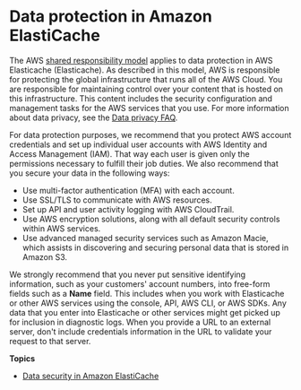 # Data protection in Amazon ElastiCache<a name="data-protection"></a>

The AWS [shared responsibility model](http://aws.amazon.com/compliance/shared-responsibility-model/) applies to data protection in AWS Elasticache \(Elasticache\)\. As described in this model, AWS is responsible for protecting the global infrastructure that runs all of the AWS Cloud\. You are responsible for maintaining control over your content that is hosted on this infrastructure\. This content includes the security configuration and management tasks for the AWS services that you use\. For more information about data privacy, see the [Data privacy FAQ](http://aws.amazon.com/compliance/data-privacy-faq)\.

For data protection purposes, we recommend that you protect AWS account credentials and set up individual user accounts with AWS Identity and Access Management \(IAM\)\. That way each user is given only the permissions necessary to fulfill their job duties\. We also recommend that you secure your data in the following ways:
+ Use multi\-factor authentication \(MFA\) with each account\.
+ Use SSL/TLS to communicate with AWS resources\.
+ Set up API and user activity logging with AWS CloudTrail\.
+ Use AWS encryption solutions, along with all default security controls within AWS services\.
+ Use advanced managed security services such as Amazon Macie, which assists in discovering and securing personal data that is stored in Amazon S3\.

We strongly recommend that you never put sensitive identifying information, such as your customers' account numbers, into free\-form fields such as a **Name** field\. This includes when you work with Elasticache or other AWS services using the console, API, AWS CLI, or AWS SDKs\. Any data that you enter into Elasticache or other services might get picked up for inclusion in diagnostic logs\. When you provide a URL to an external server, don't include credentials information in the URL to validate your request to that server\.

**Topics**
+ [Data security in Amazon ElastiCache](encryption.md)